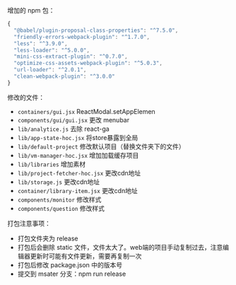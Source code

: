 增加的 npm 包：
```javascript
{
  "@babel/plugin-proposal-class-properties": "^7.5.0",
  "friendly-errors-webpack-plugin": "^1.7.0",
  "less": "^3.9.0",
  "less-loader": "^5.0.0",
  "mini-css-extract-plugin": "^0.7.0",
  "optimize-css-assets-webpack-plugin": "^5.0.3",
  "url-loader": "^2.0.1",
  "clean-webpack-plugin": "^3.0.0"
}
```

修改的文件：

- `containers/gui.jsx` ReactModal.setAppElemen
- `components/gui/gui.jsx` 更改 menubar
- `lib/analytice.js` 去除 react-ga
- `lib/app-state-hoc.jsx` 将store暴露到全局 
- `lib/default-project` 修改默认项目（替换文件夹下的文件）
- `lib/vm-manager-hoc.jsx` 增加加载缓存项目
- `lib/libraries` 增加素材
- `lib/project-fetcher-hoc.jsx` 更改cdn地址
- `lib/storage.js` 更改cdn地址
- `container/library-item.jsx` 更改cdn地址
- `components/monitor` 修改样式
- `components/question` 修改样式

打包注意事项：

- 打包文件夹为 release
- 打包后会删除 static 文件，文件太大了。web端的项目手动复制过去，注意编辑器更新时可能有文件更新，需要再复制一次
- 打包后修改 package.json 中的版本号
- 提交到 msater 分支：npm run release